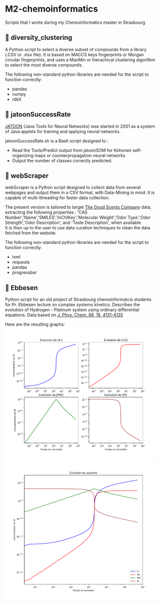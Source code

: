 # M2-chemoinformatics

Scripts that I wrote during my Chemoinformatics master in Strasbourg

## :red_circle: diversity_clustering

A Python script to select a diverse subset of compounds from a library (.CSV or .xlsx file). It is based on MACCS keys fingerprints or Morgan circular fingerprints, and uses a MaxMin or hierachical clustering algorithm to select the most diverse compounds.

The following non-standard python libraries are needed for the script to function correctly:
* pandas
* numpy
* rdkit

## :red_circle: jatoonSuccessRate

[JATOON](http://joao.airesdesousa.com/jatoon/) (Java Tools for Neural Networks) was started in 2001 as a system of Java applets for training and applying neural networks.

jatoonSuccessRate.sh is a Bash script designed to :
* Read the Tools/Predict output from jatoonSOM for Kohonen self-organizing maps or counterpropagation neural networks
* Output the number of classes correctly predicted.

## :red_circle: webScraper

webScraper is a Python script designed to collect data from several webpages and output them in a CSV format, with Data-Mining in mind. It is capable of multi-threading for faster data collection.

The present version is tailored to target [The Good Scents Company](http://www.thegoodscentscompany.com/) data, extracting the following properties : 'CAS Number','Name','SMILES','InChIKey','Molecular Weight','Odor Type','Odor Strength','Odor Description', and 'Taste Description', when available.  
 It is then up to the user to use data curation techniques to clean the data fetched from the website.
 
The following non-standard python libraries are needed for the script to function correctly:
* lxml
* requests
* pandas
* progressbar

## :red_circle: Ebbesen

Python script for an old project of Strasbourg chemoinformatcis students for Pr. Ebbesen lecture on complex systems kinetics. Describes the evolution of Hydrogen - Platinum system using ordinary differential equations. Data based on [J. Phys. Chem. 88, 18, 4131-4135](https://pubs.acs.org/doi/abs/10.1021/j150662a055)

Here are the resulting graphs:
![Evolution of each specie individually](/assets/figure_1.png)
![Evolution of all species superimposed](/assets/figure_2.png)
